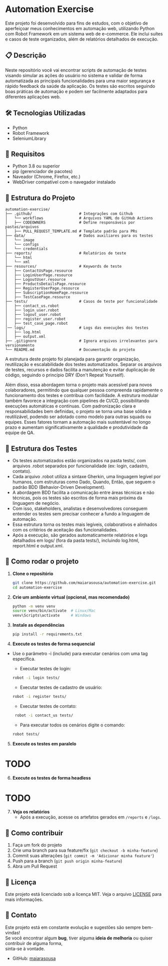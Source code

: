 # Automation Exercise

Este projeto foi desenvolvido para fins de estudos, com o objetivo de aperfeiçoar meus conhecimentos em automação web, utilizando Python com Robot Framework em um sistema web de e-commerce. Ele inclui suítes e casos de teste organizados, além de relatórios detalhados de execução.

## 📋 Descrição

Neste repositório você vai encontrar scripts de automação de testes visando simular as ações do usuário no sistema e validar de forma automatizada as principais funcionalidades para uma maior segurança e rápido feedback da saúde da aplicação. Os testes são escritos seguindo boas práticas de automação e podem ser facilmente adaptados para diferentes aplicações web.

## 🛠️ Tecnologias Utilizadas
- Python
- Robot Framework
- SeleniumLibrary

## 📌 Requisitos
- Python 3.8 ou superior
- pip (gerenciador de pacotes)
- Naveador (Chrome, Firefox, etc.)
- WebDriver compatível com o navegador instalado

## 📑 Estrutura do Projeto
```text
automation-exercise/
├── .github/                     # Integrações com Github
│   └── workflows                # Arquivos YAML do GitHub Actions
│   ├── CODEOWNERS               # Define responsáveis por pastas/arquivos
│   ├── PULL_REQUEST_TEMPLATE.md # Template padrão para PRs
├── data/                        # Dados auxiliares para os testes
│   └── image
│   └── configs
│   └── credentials               
├── reports/                     # Relatórios de teste
│   └── html
│   └── xml
├── resources/                   # Keywords de teste
│   ├── ContactUsPage.resource
│   ├── LoginUserPage.resource
│   ├── LogoutUser.resource
│   ├── ProductsDetailsPage.resource
│   ├── RegisterUserPage.resource
│   ├── SubscriptionHomePage.resource
│   ├── TestCasePage.resource
├── tests/                       # Casos de teste por funcionalidade
│   ├── contact_us.robot
│   ├── login_user.robot
│   ├── logout_user.robot
│   ├── register_user.robot
│   ├── test_case_page.robot
│── logs/                        # Logs das execuções dos testes
│   ├── log.html
│   ├── output.xml
├── .gitignore                   # Ignora arquivos irrelevantes para versionamento
└── README.md                    # Documentação do projeto
```
<p> A estrutura deste projeto foi planejada para garantir organização, reutilização e escalabilidade dos testes automatizados. Separar os arquivos de testes, recursos e dados facilita a manutenção e evitar duplicação de código, seguindo o princípio DRY (Don't Repeat Yourself). 
   
   Além disso, essa abordagem torna o projeto mais acessível para novos colaboradores, permitindo que qualquer pessoa compreenda rapidamente o funcionamento dos testes e contribua com facilidade. A estrutura modular também favorece a integração com pipelines de CI/CD, possibilitando execuções automáticas e contínuas. Com padronização clara e responsabilidades bem definidas, o projeto se torna uma base sólida e reutilizável, podendo ser adotado como modelo para outras squads ou equipes. Esses fatores tornam a automação mais sustentável no longo prazo e aumentam significativamente a qualidade e produtividade da equipe de QA.</p>

## 🧪 Estrutura dos Testes

- Os testes automatizados estão organizados na pasta tests/, com arquivos .robot separados por funcionalidade (ex: login, cadastro, contato).
- Cada arquivo .robot utiliza a sintaxe Gherkin, uma linguagem legível por humanos, com estruturas como Dado, Quando, Então, que seguem o padrão BDD (Behavior-Driven Development).
- A abordagem BDD facilita a comunicação entre áreas técnicas e não técnicas, pois os testes são escritos de forma mais próxima da linguagem de negócio.
- Com isso, stakeholders, analistas e desenvolvedores conseguem entender os testes sem precisar conhecer a fundo a linguagem de automação.
- Essa estrutura torna os testes mais legíveis, colaborativos e alinhados com os critérios de aceitação das funcionalidades.
- Após a execução, são gerados automaticamente relatórios e logs detalhados em logs/ (fora da pasta tests/), incluindo log.html, report.html e output.xml.
  

## 🚀 Como rodar o projeto

1. **Clone o repositório**
   ```bash
   git clone https://github.com/maiarasousa/automation-exercise.git
   cd automation-exercise
   ```

2. **Crie um ambiente virtual (opcional, mas recomendado)**
   ```bash
   python -m venv venv
   source venv/bin/activate  # Linux/Mac
   venv\Scripts\activate     # Windows
   ```

3. **Instale as dependências**
   ```bash
   pip install -r requirements.txt
   ```

4. **Execute os testes de forma sequencial**
- Use o parâmetro -i (include) para executar cenários com uma tag específica.
  
   - Executar testes de login:
   ```bash
   robot -i login tests/
   ```
  - Executar testes de cadastro de usuário:
   ```bash
   robot -i register tests/
   ```
  - Executar testes de contato:
  ```bash
   robot -i contact_us tests/
   ```
   - Para executar todos os cenários digite o comando:
   ```bash
   robot tests/
   ```

5. **Execute os testes em paralelo**
# TODO

6. **Execute os testes de forma headless**
# TODO

7. **Veja os relatórios**
   - Após a execução, acesse os artefatos gerados em  `/reports` e `/logs`.

## 🤝 Como contribuir

1. Faça um fork do projeto
2. Crie uma branch para sua feature/fix (`git checkout -b minha-feature`)
3. Commit suas alterações (`git commit -m 'Adicionar minha feature'`)
4. Push para a branch (`git push origin minha-feature`)
5. Abra um Pull Request

## 📝 Licença

Este projeto está licenciado sob a licença MIT. Veja o arquivo [LICENSE](LICENSE) para mais informações.

## 📧 Contato

Este projeto está em constante evolução e sugestões são sempre bem-vindas!  
Se você encontrar algum **bug**, tiver alguma **ideia de melhoria** ou quiser contribuir de alguma forma,  
sinta-se à vontade. 
- GitHub: [maiarasousa](https://github.com/maiarasousa)

